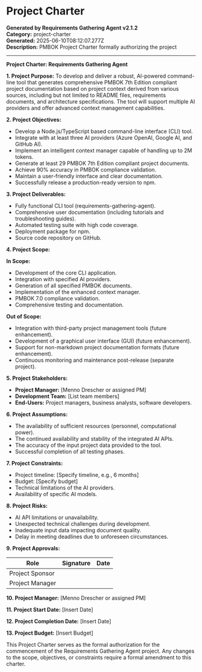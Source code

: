 # Project Charter

**Generated by Requirements Gathering Agent v2.1.2**  
**Category:** project-charter  
**Generated:** 2025-06-10T08:12:07.277Z  
**Description:** PMBOK Project Charter formally authorizing the project

---

**Project Charter: Requirements Gathering Agent**

**1. Project Purpose:** To develop and deliver a robust, AI-powered command-line tool that generates comprehensive PMBOK 7th Edition compliant project documentation based on project context derived from various sources, including but not limited to README files, requirements documents, and architecture specifications.  The tool will support multiple AI providers and offer advanced context management capabilities.

**2. Project Objectives:**

*   Develop a Node.js/TypeScript based command-line interface (CLI) tool.
*   Integrate with at least three AI providers (Azure OpenAI, Google AI, and GitHub AI).
*   Implement an intelligent context manager capable of handling up to 2M tokens.
*   Generate at least 29 PMBOK 7th Edition compliant project documents.
*   Achieve 90% accuracy in PMBOK compliance validation.
*   Maintain a user-friendly interface and clear documentation.
*   Successfully release a production-ready version to npm.

**3. Project Deliverables:**

*   Fully functional CLI tool (requirements-gathering-agent).
*   Comprehensive user documentation (including tutorials and troubleshooting guides).
*   Automated testing suite with high code coverage.
*   Deployment package for npm.
*   Source code repository on GitHub.

**4. Project Scope:**

**In Scope:**

*   Development of the core CLI application.
*   Integration with specified AI providers.
*   Generation of all specified PMBOK documents.
*   Implementation of the enhanced context manager.
*   PMBOK 7.0 compliance validation.
*   Comprehensive testing and documentation.

**Out of Scope:**

*   Integration with third-party project management tools (future enhancement).
*   Development of a graphical user interface (GUI) (future enhancement).
*   Support for non-markdown project documentation formats (future enhancement).
*   Continuous monitoring and maintenance post-release (separate project).

**5. Project Stakeholders:**

*   **Project Manager:** [Menno Drescher or assigned PM]
*   **Development Team:** [List team members]
*   **End-Users:** Project managers, business analysts, software developers.

**6. Project Assumptions:**

*   The availability of sufficient resources (personnel, computational power).
*   The continued availability and stability of the integrated AI APIs.
*   The accuracy of the input project data provided to the tool.
*   Successful completion of all testing phases.

**7. Project Constraints:**

*   Project timeline: [Specify timeline, e.g., 6 months]
*   Budget: [Specify budget]
*   Technical limitations of the AI providers.
*   Availability of specific AI models.

**8. Project Risks:**

*   AI API limitations or unavailability.
*   Unexpected technical challenges during development.
*   Inadequate input data impacting document quality.
*   Delay in meeting deadlines due to unforeseen circumstances.

**9. Project Approvals:**

| Role              | Signature        | Date             |
|----------------------|-----------------|------------------|
| Project Sponsor     |                    |                  |
| Project Manager     |                    |                  |


**10. Project Manager:** [Menno Drescher or assigned PM]

**11. Project Start Date:** [Insert Date]

**12. Project Completion Date:** [Insert Date]

**13. Project Budget:** [Insert Budget]


This Project Charter serves as the formal authorization for the commencement of the Requirements Gathering Agent project.  Any changes to the scope, objectives, or constraints require a formal amendment to this charter.
